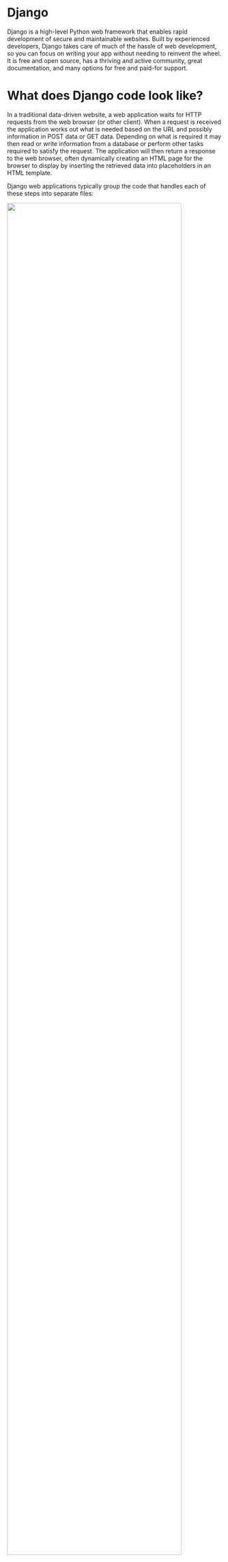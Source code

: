 # Django

Django is a high-level Python web framework that enables rapid development of secure and maintainable websites. Built by experienced developers, Django takes care of much of the hassle of web development, so you can focus on writing your app without needing to reinvent the wheel. It is free and open source, has a thriving and active community, great documentation, and many options for free and paid-for support.

# What does Django code look like?

In a traditional data-driven website, a web application waits for HTTP requests from the web browser (or other client). When a request is received the application works out what is needed based on the URL and possibly information in POST data or GET data. Depending on what is required it may then read or write information from a database or perform other tasks required to satisfy the request. The application will then return a response to the web browser, often dynamically creating an HTML page for the browser to display by inserting the retrieved data into placeholders in an HTML template.

Django web applications typically group the code that handles each of these steps into separate files:

<img src="https://user-images.githubusercontent.com/45029937/80290189-1016f300-8759-11ea-9d47-9b1a73d3b06e.png" width="90%"></img> 

# URLs: 
While it is possible to process requests from every single URL via a single function, it is much more maintainable to write a separate view function to handle each resource. A URL mapper is used to redirect HTTP requests to the appropriate view based on the request URL. The URL mapper can also match particular patterns of strings or digits that appear in a URL and pass these to a view function as data.

# View: 
A view is a request handler function, which receives HTTP requests and returns HTTP responses. Views access the data needed to satisfy requests via models, and delegate the formatting of the response to templates.

# Models: 
Models are Python objects that define the structure of an application's data, and provide mechanisms to manage (add, modify, delete) and query records in the database. 

# Templates: 
A template is a text file defining the structure or layout of a file (such as an HTML page), with placeholders used to represent actual content. A view can dynamically create an HTML page using an HTML template, populating it with data from a model. A template can be used to define the structure of any type of file; it doesn't have to be HTML!

https://developer.mozilla.org/en-US/docs/Learn/Server-side/Django/Introduction

